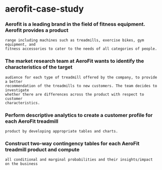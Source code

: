 # aerofit-case-study

### Aerofit is a leading brand in the field of fitness equipment. Aerofit provides a product
    range including machines such as treadmills, exercise bikes, gym equipment, and
    fitness accessories to cater to the needs of all categories of people.

### The market research team at AeroFit wants to identify the characteristics of the target
    audience for each type of treadmill offered by the company, to provide a better
    recommendation of the treadmills to new customers. The team decides to investigate
    whether there are differences across the product with respect to customer
    characteristics.

### Perform descriptive analytics to create a customer profile for each AeroFit treadmill
    product by developing appropriate tables and charts.

### Construct two-way contingency tables for each AeroFit treadmill product and compute
    all conditional and marginal probabilities and their insights/impact on the business
